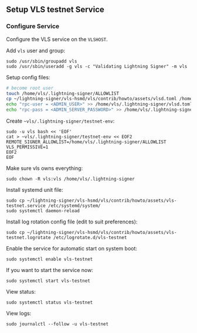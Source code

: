 ## Setup VLS testnet Service

### Configure Service

Configure the VLS service on the `VLSHOST`.

Add `vls` user and group:
```
sudo /usr/sbin/groupadd vls
sudo /usr/sbin/useradd -g vls -c "Validating Lightning Signer" -m vls
```

Setup config files:
```bash
# become root user
touch /home/vls/.lightning-signer/ALLOWLIST
cp ~/lightning-signer/vls-hsmd/vls/contrib/howto/assets/vlsd.toml /home/vls/.lightning-signer/vlsd.toml
echo "rpc-user = <ADMIN_USER>" >> /home/vls/.lightning-signer/vlsd.toml
echo "rpc-pass = <ADMIN_SERVER_PASSWORD>" >> /home/vls/.lightning-signer/vlsd.toml
```

Create `~vls/.lightning-signer/testnet-env`:
```
sudo -u vls bash << 'EOF'
cat > ~vls/.lightning-signer/testnet-env << EOF2
REMOTE_SIGNER_ALLOWLIST=/home/vls/.lightning-signer/ALLOWLIST
VLS_PERMISSIVE=1
EOF2
EOF
```

Make sure vls owns everything:
```
sudo chown -R vls:vls /home/vls/.lightning-signer
```

Install systemd unit file:
```
sudo cp ~/lightning-signer/vls-hsmd/vls/contrib/howto/assets/vls-testnet.service /etc/systemd/system/
sudo systemctl daemon-reload
```

Install log rotation config file (edit to suit preferences):
```
sudo cp ~/lightning-signer/vls-hsmd/vls/contrib/howto/assets/vls-testnet.logrotate /etc/logrotate.d/vls-testnet
```

Enable the  service for automatic start on system boot:
```
sudo systemctl enable vls-testnet
```

If you want to start the service now:
```
sudo systemctl start vls-testnet
```

View status:
```
sudo systemctl status vls-testnet
```

View logs:
```
sudo journalctl --follow -u vls-testnet
```
